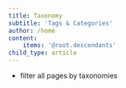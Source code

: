 ```yaml
---
title: Taxonomy
subtitle: 'Tags & Categories'
author: /home
content:
    items: '@root.descendants'
child_type: article
---
```


- filter all pages by taxonomies
